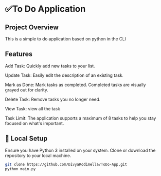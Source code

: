 # ✅To Do Application

## Project Overview
This is a simple to do application based on python in the CLI 

## Features
Add Task: Quickly add new tasks to your list.

Update Task: Easily edit the description of an existing task.

Mark as Done: Mark tasks as completed. Completed tasks are visually grayed out for clarity.

Delete Task: Remove tasks you no longer need.

View Task: view all the task

Task Limit: The application supports a maximum of 8 tasks to help you stay focused on what's important.


## 🚀 Local Setup
Ensure you have Python 3 installed on your system.
Clone or download the repository to your local machine.

```bash
git clone https://github.com/DivyaKodimella/ToDo-App.git
python main.py
```